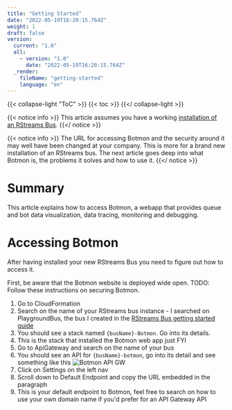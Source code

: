 ```yaml
---
title: "Getting Started"
date: "2022-05-19T16:20:15.764Z"
weight: 1
draft: false
version:
  current: "1.0"
  all:
    - version: "1.0"
      date: "2022-05-19T16:20:15.764Z"
  _render:
    fileName: "getting-started"
    language: "en"
---
```


{{< collapse-light "ToC" >}}
{{< toc  >}}
{{</ collapse-light >}}

{{< notice info >}}
This article assumes you have a working [installation of an RStreams Bus](../../rstreams-bus/getting-started).
{{</ notice >}}

{{< notice info >}}
The URL for accessing Botmon and the security around it may well have been changed at your company.  This is more for a brand new installation
of an RStreams bus. The next article goes deep into what Botmon is, the problems it solves and how to use it.
{{</ notice >}}
# Summary
This article explains how to access Botmon, a webapp that provides queue and bot data visualization, data tracing, monitoring
and debugging.

# Accessing Botmon
After having installed your new RStreams Bus you need to figure out how to access it.

First, be aware that the Botmon website is deployed wide open.  TODO: Follow these instructions on securing Botmon.

1. Go to CloudFormation
1. Search on the name of your RStreams bus instance - I searched on PlaygroundBus, the bus I created in the
[RStreams Bus getting started guide](../../rstreams-bus/getting-started)
1. You should see a stack named `{busName}-Botmon`.  Go into its details.
1. This is the stack that installed the Botmon web app just FYI
1. Go to ApiGateway and search on the name of your bus
1. You should see an API for `{busName}-botmon`, go into its detail and see something like this
![Botmon API GW](../images/botmon-api-gw.png "420px|center")
1. Click on Settings on the left nav
1. Scroll down to Default Endpoint and copy the URL embedded in the paragraph
1. This is your default endpoint to Botmon, feel free to search on how to use your own domain name if you'd prefer for an API Gateway API